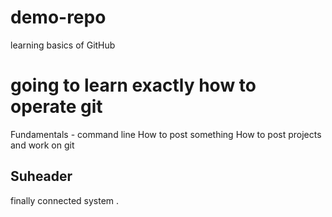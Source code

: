 # demo-repo
learning basics of GitHub 

# going to learn exactly how to operate git 
Fundamentals - command line 
How to post something 
How to post projects and work on git 

## Suheader

finally connected system .